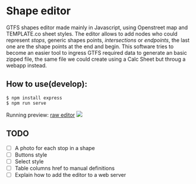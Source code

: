 # Shape editor
GTFS shapes editor made mainly in Javascript, using Openstreet map and TEMPLATE.co sheet styles. The editor allows to add nodes who could represent *stops*, generic shapes points, *intersections* or *endpoints*, the last one are the shape points at the end and begin.
This software tries to become an easier tool to ingress GTFS required data to generate an basic zipped file, the same file we could create using a Calc Sheet but 
throug a webapp instead.

## How to use(develop):

    $ npm install express
    $ npm run serve

Running preview:
[raw editor](http://161.35.54.122:10066/GTFS_shapes_editor_JS/index.html)
<img src="http://161.35.54.122:10066/gtfs_editor.png" >

## TODO

* [ ] A photo for each stop in a shape
* [ ] Buttons style
* [ ] Select style
* [ ] Table columns href to manual definitions
* [ ] Explain how to add the editor to a web server
